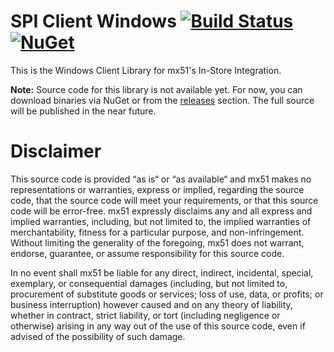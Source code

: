 # SPI Client Windows [![Build Status](https://dev.azure.com/mx51/SPIClient-Libraries/_apis/build/status/mx51.spi-client-windows?branchName=master&stageName=Build)](https://dev.azure.com/mx51/SPIClient-Libraries/_build/latest?definitionId=98&branchName=master) [![NuGet](https://img.shields.io/nuget/v/SPIClient.svg)](https://www.nuget.org/packages/SPIClient/)

This is the Windows Client Library for mx51's In-Store Integration.

**Note:** Source code for this library is not available yet. For now, you can download binaries via NuGet or from the [releases](https://github.com/mx51/spi-client-windows/releases) section. The full source will be published in the near future.

# Disclaimer

This source code is provided “as is“ or “as available“ and mx51 makes no representations or warranties, express or implied, regarding the source code, that the source code will meet your requirements, or that this source code will be error-free. mx51 expressly disclaims any and all express and implied warranties, including, but not limited to, the implied warranties of merchantability, fitness for a particular purpose, and non-infringement. Without limiting the generality of the foregoing, mx51 does not warrant, endorse, guarantee, or assume responsibility for this source code.   

In no event shall mx51 be liable for any direct, indirect, incidental, special, exemplary, or consequential damages (including, but not limited to, procurement of substitute goods or services; loss of use, data, or profits; or business interruption) however caused and on any theory of liability, whether in contract, strict liability, or tort (including negligence or otherwise) arising in any way out of the use of this source code, even if advised of the possibility of such damage.
